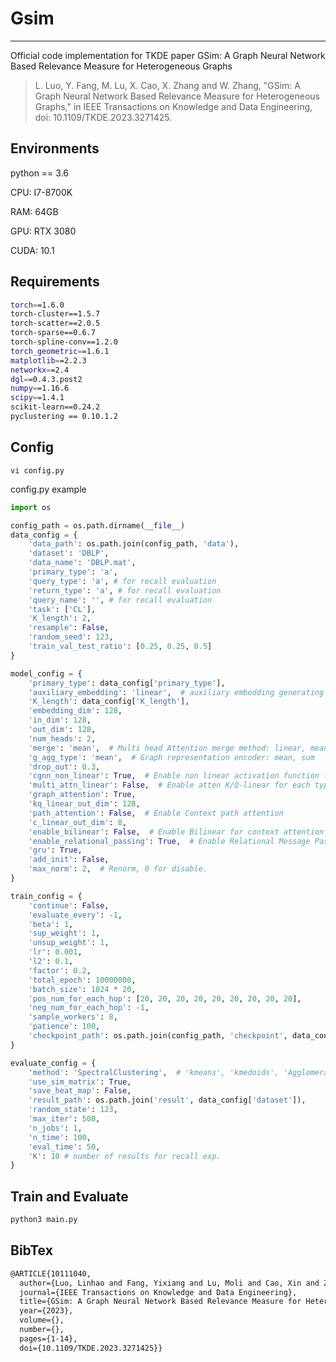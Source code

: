 # Gsim

----

Official code implementation for TKDE paper GSim: A Graph Neural Network Based Relevance Measure for Heterogeneous Graphs

> L. Luo, Y. Fang, M. Lu, X. Cao, X. Zhang and W. Zhang, "GSim: A Graph Neural Network Based Relevance Measure for Heterogeneous Graphs," in IEEE Transactions on Knowledge and Data Engineering, doi: 10.1109/TKDE.2023.3271425.

## Environments

python == 3.6

CPU: I7-8700K 

RAM: 64GB

GPU: RTX 3080 

CUDA: 10.1

## Requirements

```bash
torch==1.6.0
torch-cluster==1.5.7
torch-scatter==2.0.5
torch-sparse==0.6.7
torch-spline-conv==1.2.0
torch_geometric==1.6.1
matplotlib==2.2.3
networkx==2.4
dgl==0.4.3.post2
numpy==1.16.6
scipy==1.4.1
scikit-learn==0.24.2
pyclustering == 0.10.1.2
```

## Config

```
vi config.py
```
config.py example

```python
import os

config_path = os.path.dirname(__file__)
data_config = {
    'data_path': os.path.join(config_path, 'data'),
    'dataset': 'DBLP',
    'data_name': 'DBLP.mat',
    'primary_type': 'a',
    'query_type': 'a', # for recall evaluation
    'return_type': 'a', # for recall evaluation
    'query_name': '', # for recall evaluation
    'task': ['CL'],
    'K_length': 2,
    'resample': False,
    'random_seed': 123,
    'train_val_test_ratio': [0.25, 0.25, 0.5]
}

model_config = {
    'primary_type': data_config['primary_type'],
    'auxiliary_embedding': 'linear',  # auxiliary embedding generating method: non_linear, linear, embedding
    'K_length': data_config['K_length'],
    'embedding_dim': 128,
    'in_dim': 128,
    'out_dim': 128,
    'num_heads': 2,
    'merge': 'mean',  # Multi head Attention merge method: linear, mean, stack
    'g_agg_type': 'mean',  # Graph representation encoder: mean, sum
    'drop_out': 0.3,
    'cgnn_non_linear': True,  # Enable non linear activation function for CGNN
    'multi_attn_linear': False,  # Enable atten K/Q-linear for each type
    'graph_attention': True,
    'kq_linear_out_dim': 128,
    'path_attention': False,  # Enable Context path attention
    'c_linear_out_dim': 8,
    'enable_bilinear': False,  # Enable Bilinear for context attention
    'enable_relational_passing': True,  # Enable Relational Message Passing
    'gru': True,
    'add_init': False,
    'max_norm': 2,  # Renorm, 0 for disable.
}

train_config = {
    'continue': False,
    'evaluate_every': -1,
    'beta': 1,
    'sup_weight': 1,
    'unsup_weight': 1,
    'lr': 0.001,
    'l2': 0.1,
    'factor': 0.2,
    'total_epoch': 10000000,
    'batch_size': 1024 * 20,
    'pos_num_for_each_hop': [20, 20, 20, 20, 20, 20, 20, 20, 20],
    'neg_num_for_each_hop': -1,
    'sample_workers': 8,
    'patience': 100,
    'checkpoint_path': os.path.join(config_path, 'checkpoint', data_config['dataset'])
}

evaluate_config = {
    'method': 'SpectralClustering',  # 'kmeans', 'kmedoids', 'AgglomerativeClustering', 'SpectralClustering'
    'use_sim_matrix': True,
    'save_heat_map': False,
    'result_path': os.path.join('result', data_config['dataset']),
    'random_state': 123,
    'max_iter': 500,
    'n_jobs': 1,
    'n_time': 100,
    'eval_time': 50,
    'K': 10 # number of results for recall exp.
}
```

## Train and Evaluate
``` bash
python3 main.py
```

## BibTex
```tex
@ARTICLE{10111040,
  author={Luo, Linhao and Fang, Yixiang and Lu, Moli and Cao, Xin and Zhang, Xiaofeng and Zhang, Wenjie},
  journal={IEEE Transactions on Knowledge and Data Engineering}, 
  title={GSim: A Graph Neural Network Based Relevance Measure for Heterogeneous Graphs}, 
  year={2023},
  volume={},
  number={},
  pages={1-14},
  doi={10.1109/TKDE.2023.3271425}}
```
